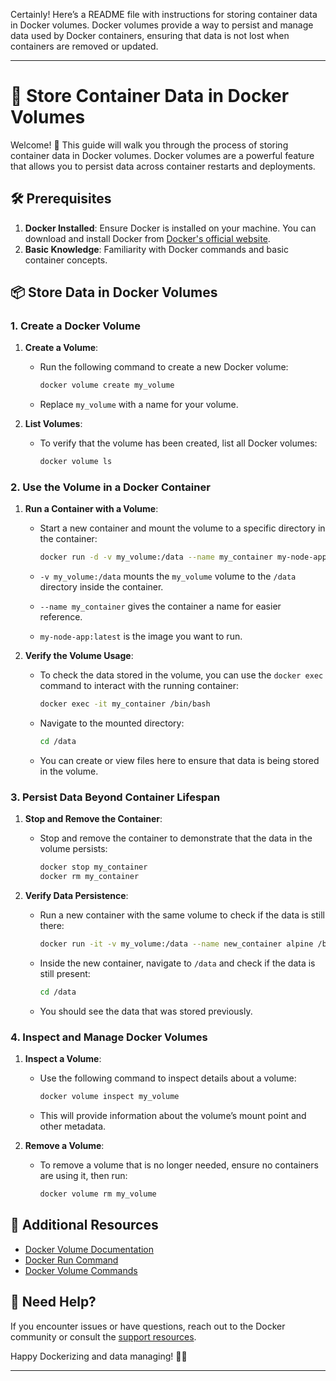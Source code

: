 Certainly! Here’s a README file with instructions for storing container data in Docker volumes. Docker volumes provide a way to persist and manage data used by Docker containers, ensuring that data is not lost when containers are removed or updated.

---

# 💾 Store Container Data in Docker Volumes

Welcome! 🎉 This guide will walk you through the process of storing container data in Docker volumes. Docker volumes are a powerful feature that allows you to persist data across container restarts and deployments.

## 🛠️ Prerequisites

1. **Docker Installed**: Ensure Docker is installed on your machine. You can download and install Docker from [Docker's official website](https://www.docker.com/products/docker-desktop).
2. **Basic Knowledge**: Familiarity with Docker commands and basic container concepts.

## 📦 Store Data in Docker Volumes

### 1. Create a Docker Volume

1. **Create a Volume**:
   - Run the following command to create a new Docker volume:

     ```bash
     docker volume create my_volume
     ```

   - Replace `my_volume` with a name for your volume. 

2. **List Volumes**:
   - To verify that the volume has been created, list all Docker volumes:

     ```bash
     docker volume ls
     ```

### 2. Use the Volume in a Docker Container

1. **Run a Container with a Volume**:
   - Start a new container and mount the volume to a specific directory in the container:

     ```bash
     docker run -d -v my_volume:/data --name my_container my-node-app:latest
     ```

   - `-v my_volume:/data` mounts the `my_volume` volume to the `/data` directory inside the container.
   - `--name my_container` gives the container a name for easier reference.
   - `my-node-app:latest` is the image you want to run.

2. **Verify the Volume Usage**:
   - To check the data stored in the volume, you can use the `docker exec` command to interact with the running container:

     ```bash
     docker exec -it my_container /bin/bash
     ```

   - Navigate to the mounted directory:

     ```bash
     cd /data
     ```

   - You can create or view files here to ensure that data is being stored in the volume.

### 3. Persist Data Beyond Container Lifespan

1. **Stop and Remove the Container**:
   - Stop and remove the container to demonstrate that the data in the volume persists:

     ```bash
     docker stop my_container
     docker rm my_container
     ```

2. **Verify Data Persistence**:
   - Run a new container with the same volume to check if the data is still there:

     ```bash
     docker run -it -v my_volume:/data --name new_container alpine /bin/sh
     ```

   - Inside the new container, navigate to `/data` and check if the data is still present:

     ```bash
     cd /data
     ```

   - You should see the data that was stored previously.

### 4. Inspect and Manage Docker Volumes

1. **Inspect a Volume**:
   - Use the following command to inspect details about a volume:

     ```bash
     docker volume inspect my_volume
     ```

   - This will provide information about the volume’s mount point and other metadata.

2. **Remove a Volume**:
   - To remove a volume that is no longer needed, ensure no containers are using it, then run:

     ```bash
     docker volume rm my_volume
     ```

## 📝 Additional Resources

- [Docker Volume Documentation](https://docs.docker.com/storage/volumes/)
- [Docker Run Command](https://docs.docker.com/engine/reference/commandline/run/)
- [Docker Volume Commands](https://docs.docker.com/engine/reference/commandline/volume/)

## 🤝 Need Help?

If you encounter issues or have questions, reach out to the Docker community or consult the [support resources](https://docs.docker.com/get-docker/).

Happy Dockerizing and data managing! 💾🚀

---

